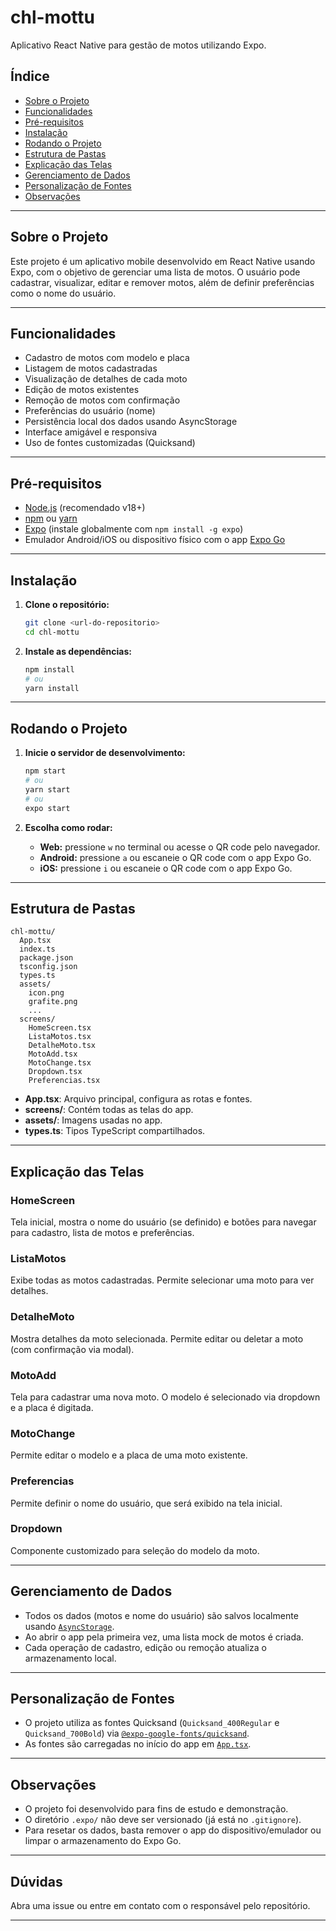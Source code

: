 # chl-mottu

Aplicativo React Native para gestão de motos utilizando Expo.

## Índice

- [Sobre o Projeto](#sobre-o-projeto)
- [Funcionalidades](#funcionalidades)
- [Pré-requisitos](#pré-requisitos)
- [Instalação](#instalação)
- [Rodando o Projeto](#rodando-o-projeto)
- [Estrutura de Pastas](#estrutura-de-pastas)
- [Explicação das Telas](#explicação-das-telas)
- [Gerenciamento de Dados](#gerenciamento-de-dados)
- [Personalização de Fontes](#personalização-de-fontes)
- [Observações](#observações)

---

## Sobre o Projeto

Este projeto é um aplicativo mobile desenvolvido em React Native usando Expo, com o objetivo de gerenciar uma lista de motos. O usuário pode cadastrar, visualizar, editar e remover motos, além de definir preferências como o nome do usuário.

---

## Funcionalidades

- Cadastro de motos com modelo e placa
- Listagem de motos cadastradas
- Visualização de detalhes de cada moto
- Edição de motos existentes
- Remoção de motos com confirmação
- Preferências do usuário (nome)
- Persistência local dos dados usando AsyncStorage
- Interface amigável e responsiva
- Uso de fontes customizadas (Quicksand)

---

## Pré-requisitos

- [Node.js](https://nodejs.org/) (recomendado v18+)
- [npm](https://www.npmjs.com/) ou [yarn](https://yarnpkg.com/)
- [Expo](https://docs.expo.dev/get-started/installation/) (instale globalmente com `npm install -g expo`)
- Emulador Android/iOS ou dispositivo físico com o app [Expo Go](https://expo.dev/client)

---

## Instalação

1. **Clone o repositório:**

   ```sh
   git clone <url-do-repositorio>
   cd chl-mottu
   ```

2. **Instale as dependências:**

   ```sh
   npm install
   # ou
   yarn install
   ```

---

## Rodando o Projeto

1. **Inicie o servidor de desenvolvimento:**

   ```sh
   npm start
   # ou
   yarn start
   # ou
   expo start
   ```

2. **Escolha como rodar:**
   - **Web:** pressione `w` no terminal ou acesse o QR code pelo navegador.
   - **Android:** pressione `a` ou escaneie o QR code com o app Expo Go.
   - **iOS:** pressione `i` ou escaneie o QR code com o app Expo Go.

---

## Estrutura de Pastas

```
chl-mottu/
  App.tsx
  index.ts
  package.json
  tsconfig.json
  types.ts
  assets/
    icon.png
    grafite.png
    ...
  screens/
    HomeScreen.tsx
    ListaMotos.tsx
    DetalheMoto.tsx
    MotoAdd.tsx
    MotoChange.tsx
    Dropdown.tsx
    Preferencias.tsx
```

- **App.tsx**: Arquivo principal, configura as rotas e fontes.
- **screens/**: Contém todas as telas do app.
- **assets/**: Imagens usadas no app.
- **types.ts**: Tipos TypeScript compartilhados.

---

## Explicação das Telas

### HomeScreen

Tela inicial, mostra o nome do usuário (se definido) e botões para navegar para cadastro, lista de motos e preferências.

### ListaMotos

Exibe todas as motos cadastradas. Permite selecionar uma moto para ver detalhes.

### DetalheMoto

Mostra detalhes da moto selecionada. Permite editar ou deletar a moto (com confirmação via modal).

### MotoAdd

Tela para cadastrar uma nova moto. O modelo é selecionado via dropdown e a placa é digitada.

### MotoChange

Permite editar o modelo e a placa de uma moto existente.

### Preferencias

Permite definir o nome do usuário, que será exibido na tela inicial.

### Dropdown

Componente customizado para seleção do modelo da moto.

---

## Gerenciamento de Dados

- Todos os dados (motos e nome do usuário) são salvos localmente usando [`AsyncStorage`](https://react-native-async-storage.github.io/async-storage/).
- Ao abrir o app pela primeira vez, uma lista mock de motos é criada.
- Cada operação de cadastro, edição ou remoção atualiza o armazenamento local.

---

## Personalização de Fontes

- O projeto utiliza as fontes Quicksand (`Quicksand_400Regular` e `Quicksand_700Bold`) via [`@expo-google-fonts/quicksand`](https://github.com/expo/google-fonts).
- As fontes são carregadas no início do app em [`App.tsx`](chl-mottu/App.tsx).

---

## Observações

- O projeto foi desenvolvido para fins de estudo e demonstração.
- O diretório `.expo/` não deve ser versionado (já está no `.gitignore`).
- Para resetar os dados, basta remover o app do dispositivo/emulador ou limpar o armazenamento do Expo Go.

---

## Dúvidas

Abra uma issue ou entre em contato com o responsável pelo repositório.

---
